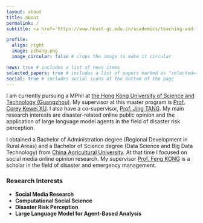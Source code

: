```yaml
---
layout: about
title: about
permalink: /
subtitle: <a href='https://www.hkust-gz.edu.cn/academics/teaching-and-learning-innovation/red-bird-mphil-program/' target="_blank">Red Bird MPhil Student</a>

profile:
  align: right
  image: pzhang.png
  image_circular: false # crops the image to make it circular

news: true # includes a list of news items
selected_papers: true # includes a list of papers marked as "selected={true}"
social: true # includes social icons at the bottom of the page
---
```

I am currently pursuing a MPhil at [the Hong Kong University of Science and Technology (Guangzhou)](https://www.hkust-gz.edu.cn/). My supervisor at this master program is [Prof. Corey Kewei XU](https://facultyprofiles.hkust-gz.edu.cn/faculty-personal-page/XU-Kewei/coreyxu). I also have a co-supervisor, [Prof. Jing TANG](https://facultyprofiles.hkust-gz.edu.cn/faculty-personal-page?id=285). My main research interests are disaster-related online public opinion and the application of large language model agents in the field of disaster risk perception.

I obtained a Bachelor of Administration degree (Regional Development in Rural Areas) and a Bachelor of Science degree (Data Science and Big Data Technology) from [China Agricultural University](https://cau.edu.cn/). At that time I focused on social media online opinion research. My supervisor [Prof. Feng KONG](https://cohd.cau.edu.cn/art/2020/11/27/art_48059_998984.html) is a scholar in the field of disaster and emergency management.

### Research Interests

* **Social Media Research**
* **Computational Social Science**
* **Disaster Risk Perception**
* **Large Language Model for Agent-Based Analysis**
